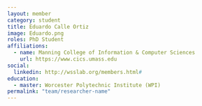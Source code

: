 ```yaml
---
layout: member
category: student
title: Eduardo Calle Ortiz
image: Eduardo.png
roles: PhD Student
affiliations:
  - name: Manning College of Information & Computer Sciences
    url: https://www.cics.umass.edu
social:
  linkedin: http://wsslab.org/members.html#
education:
  - master: Worcester Polytechnic Institute (WPI)
permalink: "team/researcher-name"
---
```


